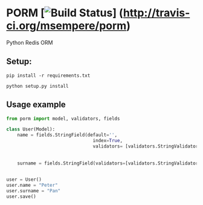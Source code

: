 # PORM [![Build Status](https://travis-ci.org/msempere/porm.svg?branch=master)] (http://travis-ci.org/msempere/porm)

Python Redis ORM

## Setup:
```
pip install -r requirements.txt
```
```
python setup.py install
```

## Usage example

```python
from porm import model, validators, fields

class User(Model):
    name = fields.StringField(default='', 
                                index=True,
                                validators= [validators.StringValidator(min_length=0,
                                                                        max_length=20)])
                                
    surname = fields.StringField(validators=[validators.StringValidator(min_length=0, 
                                                                        max_length=20)])

user = User()
user.name = "Peter"
user.surname = "Pan"
user.save()
```
